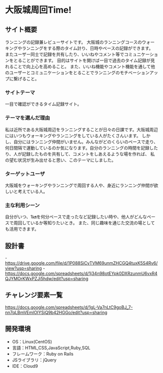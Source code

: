 # 大阪城周回Time!

## サイト概要
ランニングの記録兼レビューサイトです。
大阪城のランニングコースのウォーキングやランニングをする際のタイム計り、日時やペースの記録ができます。
またユーザー同士で記録を共有したり、いいねやコメント等でコミュニケーションをとることができます。
目的はサイトを開けば一目で過去のタイム記録が見れることで向上心を高めること。
また、いいね機能やコメント機能を通して他のユーザーとコミュニケーションをとることでランニングのモチベーションアップに繋げること。

### サイトテーマ
一目で確認ができるタイム記録サイト。

### テーマを選んだ理由
私は近所である大阪城周辺をランニングすることが日々の日課です。大阪城周辺にはいつもウォーキングやランニングをしている人がたくさんいます。
しかし、自分にはランニング仲間がいません。みんながどのくらいのペースで走り、何日間隔で運動しているのか気になります。自分のランニングの時間を記録したり、人が記録したものを共有して、コメントをしあえるような場を作れば、
私の望む状況が生み出せると思い、このテーマにしました。

### ターゲットユーザ
大阪城をウォーキングやランニングで周回する人や、身近にランニング仲間が欲しいと考えている人。

### 主な利用シーン
自分がいつ、1㎞を何分ペースで走ったなど記録したい時や、他人がどんなペースで周回しているか等知りたいとき。
また、同じ趣味を通じた交流の場としても活用できます。

## 設計書
-https://drive.google.com/file/d/1P088SiCvTVM69unmZHCGQ4tuxK5S4Rv6/view?usp=sharing
-https://docs.google.com/spreadsheets/d/1j34n98otEYpk0DXRzunmU6vxR4QJYMOrKWxPZJi5hdw/edit?usp=sharing


## チャレンジ要素一覧
https://docs.google.com/spreadsheets/d/1gL-Va7nLtC9goBJ_7-nn7qLBmVEmlOIYSiQ9b42HGGo/edit?usp=sharing

## 開発環境
- OS：Linux(CentOS)
- 言語：HTML,CSS,JavaScript,Ruby,SQL
- フレームワーク：Ruby on Rails
- JSライブラリ：jQuery
- IDE：Cloud9